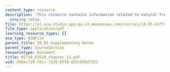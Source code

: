```yaml
---
content_type: resource
description: 'This resource contains information related to natural frequency and
  damping ratio. '
file: https://ol-ocw-studio-app-qa.s3.amazonaws.com/courses/18-03-differential-equations-spring-2010/d48ecf2076cc72288ff8d35c859d7551_MIT18_03S10_chapter_13.pdf
file_type: application/pdf
learning_resource_types: []
ocw_type: OCWFile
parent_title: 18.03 Supplementary Notes
parent_type: CourseSection
resourcetype: Document
title: MIT18_03S10_chapter_13.pdf
uid: d48ecf20-76cc-7228-8ff8-d35c859d7551
---
```

